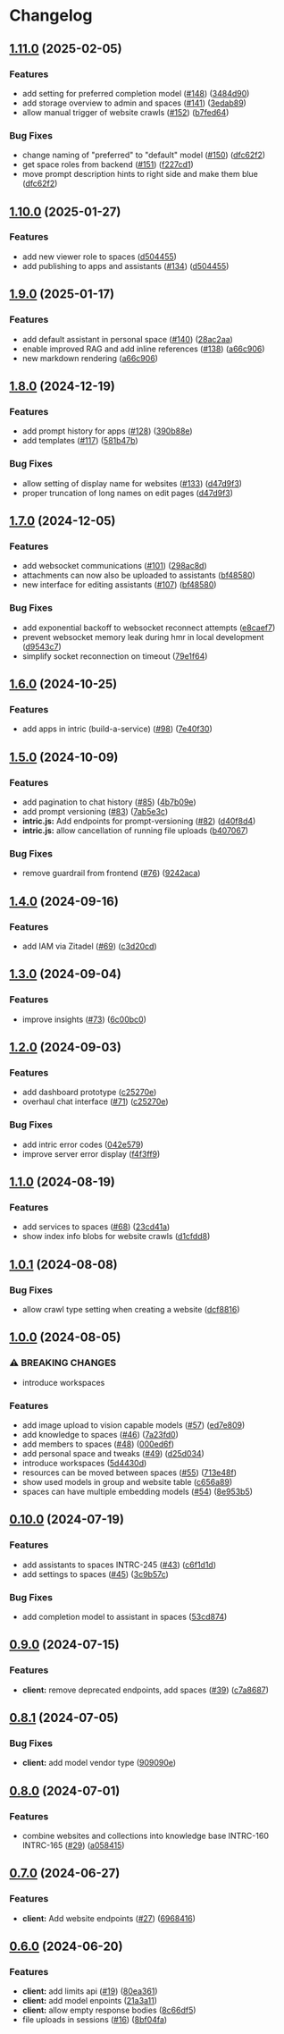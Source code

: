 # Changelog

## [1.11.0](https://github.com/inooLabs/intric-frontend/compare/intric/intric.js@v1.10.0...intric/intric.js@v1.11.0) (2025-02-05)


### Features

* add setting for preferred completion model ([#148](https://github.com/inooLabs/intric-frontend/issues/148)) ([3484d90](https://github.com/inooLabs/intric-frontend/commit/3484d9015b893f1acabd25e63b9f60ba0ef752c0))
* add storage overview to admin and spaces ([#141](https://github.com/inooLabs/intric-frontend/issues/141)) ([3edab89](https://github.com/inooLabs/intric-frontend/commit/3edab89048370772186582553a74da227690eba5))
* allow manual trigger of website crawls ([#152](https://github.com/inooLabs/intric-frontend/issues/152)) ([b7fed64](https://github.com/inooLabs/intric-frontend/commit/b7fed64318e638fbf9e68b7475fd2323a5e3f669))


### Bug Fixes

* change naming of "preferred" to "default" model ([#150](https://github.com/inooLabs/intric-frontend/issues/150)) ([dfc62f2](https://github.com/inooLabs/intric-frontend/commit/dfc62f235d381af7a8ddb6378386ab42dfa5481b))
* get space roles from backend ([#151](https://github.com/inooLabs/intric-frontend/issues/151)) ([f227cd1](https://github.com/inooLabs/intric-frontend/commit/f227cd1b0d25f30a7c27eeca19a57b8bd7fd7dfa))
* move prompt description hints to right side and make them blue ([dfc62f2](https://github.com/inooLabs/intric-frontend/commit/dfc62f235d381af7a8ddb6378386ab42dfa5481b))

## [1.10.0](https://github.com/inooLabs/intric-frontend/compare/intric/intric.js@v1.9.0...intric/intric.js@v1.10.0) (2025-01-27)


### Features

* add new viewer role to spaces ([d504455](https://github.com/inooLabs/intric-frontend/commit/d5044556f88962c314bedcb2dc3ee61ff990d1d0))
* add publishing to apps and assistants ([#134](https://github.com/inooLabs/intric-frontend/issues/134)) ([d504455](https://github.com/inooLabs/intric-frontend/commit/d5044556f88962c314bedcb2dc3ee61ff990d1d0))

## [1.9.0](https://github.com/inooLabs/intric-frontend/compare/intric/intric.js@v1.8.0...intric/intric.js@v1.9.0) (2025-01-17)


### Features

* add default assistant in personal space ([#140](https://github.com/inooLabs/intric-frontend/issues/140)) ([28ac2aa](https://github.com/inooLabs/intric-frontend/commit/28ac2aa65909c71031b6bbaf17633b8229d89a19))
* enable improved RAG and add inline references ([#138](https://github.com/inooLabs/intric-frontend/issues/138)) ([a66c906](https://github.com/inooLabs/intric-frontend/commit/a66c906315fd4004b12a0680772fe66d0f5468e5))
* new markdown rendering ([a66c906](https://github.com/inooLabs/intric-frontend/commit/a66c906315fd4004b12a0680772fe66d0f5468e5))

## [1.8.0](https://github.com/inooLabs/intric-frontend/compare/intric/intric.js@v1.7.0...intric/intric.js@v1.8.0) (2024-12-19)


### Features

* add prompt history for apps ([#128](https://github.com/inooLabs/intric-frontend/issues/128)) ([390b88e](https://github.com/inooLabs/intric-frontend/commit/390b88e3cd5759ca583ae436fd4e74c1bdd60a10))
* add templates ([#117](https://github.com/inooLabs/intric-frontend/issues/117)) ([581b47b](https://github.com/inooLabs/intric-frontend/commit/581b47b1cb79d22eb362e3089d49b0c239507eaf))


### Bug Fixes

* allow setting of display name for websites ([#133](https://github.com/inooLabs/intric-frontend/issues/133)) ([d47d9f3](https://github.com/inooLabs/intric-frontend/commit/d47d9f3882b85d04f51b39404c113316698513a0))
* proper truncation of long names on edit pages ([d47d9f3](https://github.com/inooLabs/intric-frontend/commit/d47d9f3882b85d04f51b39404c113316698513a0))

## [1.7.0](https://github.com/inooLabs/intric-frontend/compare/intric/intric.js@v1.6.0...intric/intric.js@v1.7.0) (2024-12-05)


### Features

* add websocket communications ([#101](https://github.com/inooLabs/intric-frontend/issues/101)) ([298ac8d](https://github.com/inooLabs/intric-frontend/commit/298ac8da4298b01d9c0f0cc23d78b781d324b746))
* attachments can now also be uploaded to assistants ([bf48580](https://github.com/inooLabs/intric-frontend/commit/bf4858017ed9313baa629609da17f251bb002488))
* new interface for editing assistants ([#107](https://github.com/inooLabs/intric-frontend/issues/107)) ([bf48580](https://github.com/inooLabs/intric-frontend/commit/bf4858017ed9313baa629609da17f251bb002488))


### Bug Fixes

* add exponential backoff to websocket reconnect attempts ([e8caef7](https://github.com/inooLabs/intric-frontend/commit/e8caef7e76c0f6e5154f5ad61615803942cfd762))
* prevent websocket memory leak during hmr in local development ([d9543c7](https://github.com/inooLabs/intric-frontend/commit/d9543c7e6b9f158c23433441cc4cf0da352f0f18))
* simplify socket reconnection on timeout ([79e1f64](https://github.com/inooLabs/intric-frontend/commit/79e1f64b71b415997d1872e0b992e45ea53df214))

## [1.6.0](https://github.com/inooLabs/intric-frontend/compare/intric/intric.js@v1.5.0...intric/intric.js@v1.6.0) (2024-10-25)


### Features

* add apps in intric (build-a-service) ([#98](https://github.com/inooLabs/intric-frontend/issues/98)) ([7e40f30](https://github.com/inooLabs/intric-frontend/commit/7e40f3053281613a24dbb89f83d6e7634752ac0b))

## [1.5.0](https://github.com/inooLabs/intric-frontend/compare/intric/intric.js@v1.4.0...intric/intric.js@v1.5.0) (2024-10-09)


### Features

* add pagination to chat history ([#85](https://github.com/inooLabs/intric-frontend/issues/85)) ([4b7b09e](https://github.com/inooLabs/intric-frontend/commit/4b7b09ea348a7c4c8268fd730b444bd86e59fd6f))
* add prompt versioning ([#83](https://github.com/inooLabs/intric-frontend/issues/83)) ([7ab5e3c](https://github.com/inooLabs/intric-frontend/commit/7ab5e3ce18a45c3d3bc10a5a7e62c5570dae07c6))
* **intric.js:** Add endpoints for prompt-versioning ([#82](https://github.com/inooLabs/intric-frontend/issues/82)) ([d40f8d4](https://github.com/inooLabs/intric-frontend/commit/d40f8d40a6e60c2cb659f1ec7290c0af4d6e869c))
* **intric.js:** allow cancellation of running file uploads ([b407067](https://github.com/inooLabs/intric-frontend/commit/b407067df9f35b5c9e808d8493a6afca98cf2592))


### Bug Fixes

* remove guardrail from frontend ([#76](https://github.com/inooLabs/intric-frontend/issues/76)) ([9242aca](https://github.com/inooLabs/intric-frontend/commit/9242aca995532e11092e383fb0a53d5300749d34))

## [1.4.0](https://github.com/inooLabs/intric-frontend/compare/intric/intric.js@v1.3.0...intric/intric.js@v1.4.0) (2024-09-16)


### Features

* add IAM via Zitadel ([#69](https://github.com/inooLabs/intric-frontend/issues/69)) ([c3d20cd](https://github.com/inooLabs/intric-frontend/commit/c3d20cd952b0acfb1d07b8909a0a4bc0c36808eb))

## [1.3.0](https://github.com/inooLabs/intric-frontend/compare/intric/intric.js@v1.2.0...intric/intric.js@v1.3.0) (2024-09-04)


### Features

* improve insights ([#73](https://github.com/inooLabs/intric-frontend/issues/73)) ([6c00bc0](https://github.com/inooLabs/intric-frontend/commit/6c00bc0a58c9ff792fd6e41baeb69ff2f2d34d66))

## [1.2.0](https://github.com/inooLabs/intric-frontend/compare/intric/intric.js@v1.1.0...intric/intric.js@v1.2.0) (2024-09-03)


### Features

* add dashboard prototype ([c25270e](https://github.com/inooLabs/intric-frontend/commit/c25270e8fbc6b675d7e8b8d6b828b2a2a0b57bba))
* overhaul chat interface ([#71](https://github.com/inooLabs/intric-frontend/issues/71)) ([c25270e](https://github.com/inooLabs/intric-frontend/commit/c25270e8fbc6b675d7e8b8d6b828b2a2a0b57bba))


### Bug Fixes

* add intric error codes ([042e579](https://github.com/inooLabs/intric-frontend/commit/042e57973eabfda1bd7c97d2897701388580e45a))
* improve server error display ([f4f3ff9](https://github.com/inooLabs/intric-frontend/commit/f4f3ff97715e7f45c69be3f878d748893b90ea80))

## [1.1.0](https://github.com/inooLabs/intric-frontend/compare/intric/intric.js@v1.0.1...intric/intric.js@v1.1.0) (2024-08-19)


### Features

* add services to spaces ([#68](https://github.com/inooLabs/intric-frontend/issues/68)) ([23cd41a](https://github.com/inooLabs/intric-frontend/commit/23cd41a21c67096c8d109d55c6436b20726b8d10))
* show index info blobs for website crawls ([d1cfdd8](https://github.com/inooLabs/intric-frontend/commit/d1cfdd8125bb9112230321fd57c0c7d84dd6dfd3))

## [1.0.1](https://github.com/inooLabs/intric-frontend/compare/intric/intric.js@v1.0.0...intric/intric.js@v1.0.1) (2024-08-08)


### Bug Fixes

* allow crawl type setting when creating a website ([dcf8816](https://github.com/inooLabs/intric-frontend/commit/dcf881656ad10553a52a0bf9b9a3bb98724123be))

## [1.0.0](https://github.com/inooLabs/intric-frontend/compare/intric/intric.js@v0.10.0...intric/intric.js@v1.0.0) (2024-08-05)


### ⚠ BREAKING CHANGES

* introduce workspaces

### Features

* add image upload to vision capable models ([#57](https://github.com/inooLabs/intric-frontend/issues/57)) ([ed7e809](https://github.com/inooLabs/intric-frontend/commit/ed7e809ff31960765211534d9d98c5779194734a))
* add knowledge to spaces ([#46](https://github.com/inooLabs/intric-frontend/issues/46)) ([7a23fd0](https://github.com/inooLabs/intric-frontend/commit/7a23fd06816e7aef100f945e2523254ea8106210))
* add members to spaces ([#48](https://github.com/inooLabs/intric-frontend/issues/48)) ([000ed6f](https://github.com/inooLabs/intric-frontend/commit/000ed6fe0c3d5aafdd28944c89d8fa272824911d))
* add personal space and tweaks ([#49](https://github.com/inooLabs/intric-frontend/issues/49)) ([d25d034](https://github.com/inooLabs/intric-frontend/commit/d25d03452b5f49e46a4173f65a6e0c91a5864c0d))
* introduce workspaces ([5d4430d](https://github.com/inooLabs/intric-frontend/commit/5d4430d07d67eee61bb8b939fdef3b55802998a9))
* resources can be moved between spaces ([#55](https://github.com/inooLabs/intric-frontend/issues/55)) ([713e48f](https://github.com/inooLabs/intric-frontend/commit/713e48f69ed274e8069fcc81d54934e95f39bd95))
* show used models in group and website table ([c656a89](https://github.com/inooLabs/intric-frontend/commit/c656a89910cd5d2e4bbccf31bc89cb602267fdda))
* spaces can have multiple embedding models ([#54](https://github.com/inooLabs/intric-frontend/issues/54)) ([8e953b5](https://github.com/inooLabs/intric-frontend/commit/8e953b528d3cc96563d712aaad8b4260c4941803))

## [0.10.0](https://github.com/inooLabs/intric-frontend/compare/intric/intric.js@v0.9.0...intric/intric.js@v0.10.0) (2024-07-19)


### Features

* add assistants to spaces INTRC-245 ([#43](https://github.com/inooLabs/intric-frontend/issues/43)) ([c6f1d1d](https://github.com/inooLabs/intric-frontend/commit/c6f1d1d82575f9efa4d0b9746d1d21aa8f15ee5b))
* add settings to spaces ([#45](https://github.com/inooLabs/intric-frontend/issues/45)) ([3c9b57c](https://github.com/inooLabs/intric-frontend/commit/3c9b57c05a73ed165b6b1e9e5bd1b72388f6ea4a))


### Bug Fixes

* add completion model to assistant in spaces ([53cd874](https://github.com/inooLabs/intric-frontend/commit/53cd874e295d0878f53372d1b9558c047a3b953b))

## [0.9.0](https://github.com/inooLabs/intric-frontend/compare/intric/intric.js@v0.8.1...intric/intric.js@v0.9.0) (2024-07-15)


### Features

* **client:** remove deprecated endpoints, add spaces ([#39](https://github.com/inooLabs/intric-frontend/issues/39)) ([c7a8687](https://github.com/inooLabs/intric-frontend/commit/c7a8687f7110085a58435d9849a17ab8a4a987ce))

## [0.8.1](https://github.com/inooLabs/intric-frontend/compare/intric/intric.js@v0.8.0...intric/intric.js@v0.8.1) (2024-07-05)


### Bug Fixes

* **client:** add model vendor type ([909090e](https://github.com/inooLabs/intric-frontend/commit/909090e3442302bccc5f2e060b55fde67ea28017))

## [0.8.0](https://github.com/inooLabs/intric-frontend/compare/intric/intric.js@v0.7.0...intric/intric.js@v0.8.0) (2024-07-01)


### Features

* combine websites and collections into knowledge base INTRC-160 INTRC-165 ([#29](https://github.com/inooLabs/intric-frontend/issues/29)) ([a058415](https://github.com/inooLabs/intric-frontend/commit/a058415785d02f408e7ad1012b600c39980a3024))

## [0.7.0](https://github.com/inooLabs/intric-frontend/compare/intric/intric.js@v0.6.0...intric/intric.js@v0.7.0) (2024-06-27)


### Features

* **client:** Add website endpoints ([#27](https://github.com/inooLabs/intric-frontend/issues/27)) ([6968416](https://github.com/inooLabs/intric-frontend/commit/6968416f1a4f6cb43fd1a471f61907e348861ac2))

## [0.6.0](https://github.com/inooLabs/intric-frontend/compare/intric/intric.js-v0.5.0...intric/intric.js@v0.6.0) (2024-06-20)


### Features

* **client:** add limits api ([#19](https://github.com/inooLabs/intric-frontend/issues/19)) ([80ea361](https://github.com/inooLabs/intric-frontend/commit/80ea3617d26869c17d8d81e5dbf5eb8d666ff199))
* **client:** add model enpoints ([21a3a11](https://github.com/inooLabs/intric-frontend/commit/21a3a11a2a7c39c625df00a82a11efe6a5663030))
* **client:** allow empty response bodies ([8c66df5](https://github.com/inooLabs/intric-frontend/commit/8c66df54b2bb5803e770f362c63cf78bcabd7bb9))
* file uploads in sessions ([#16](https://github.com/inooLabs/intric-frontend/issues/16)) ([8bf04fa](https://github.com/inooLabs/intric-frontend/commit/8bf04fa236257117ecd2771b04a4be5c62875cd5))
